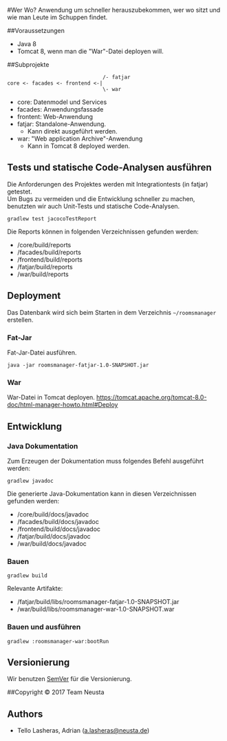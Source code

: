 #Wer Wo?
Anwendung um schneller herauszubekommen, wer wo sitzt und wie man Leute im Schuppen findet.

##Voraussetzungen
* Java 8
* Tomcat 8, wenn man die "War"-Datei deployen will.

##Subprojekte
```
                               /- fatjar
core <- facades <- frontend <-|
                               \- war
```
* core: Datenmodel und Services
* facades: Anwendungsfassade
* frontent: Web-Anwendung
* fatjar: Standalone-Anwendung. 
  * Kann direkt ausgeführt werden.
* war: "Web application Archive"-Anwendung
  * Kann in Tomcat 8 deployed werden.
  
## Tests und statische Code-Analysen ausführen
Die Anforderungen des Projektes werden mit Integrationtests (in fatjar) getestet.  
Um Bugs zu vermeiden und die Entwicklung schneller zu machen, benutzten wir auch Unit-Tests und statische Code-Analysen.

```
gradlew test jacocoTestReport
```

Die Reports können in folgenden Verzeichnissen gefunden werden:
* /core/build/reports
* /facades/build/reports
* /frontend/build/reports
* /fatjar/build/reports
* /war/build/reports


## Deployment
Das Datenbank wird sich beim Starten in dem Verzeichnis `~/roomsmanager` erstellen.
### Fat-Jar
Fat-Jar-Datei ausführen.
```
java -jar roomsmanager-fatjar-1.0-SNAPSHOT.jar
```

### War
War-Datei in Tomcat deployen.
https://tomcat.apache.org/tomcat-8.0-doc/html-manager-howto.html#Deploy

## Entwicklung
### Java Dokumentation
Zum Erzeugen der Dokumentation muss folgendes Befehl ausgeführt werden:
```
gradlew javadoc
```

Die generierte Java-Dokumentation kann in diesen Verzeichnissen gefunden werden:
* /core/build/docs/javadoc
* /facades/build/docs/javadoc
* /frontend/build/docs/javadoc
* /fatjar/build/docs/javadoc
* /war/build/docs/javadoc

### Bauen
```
gradlew build
```
Relevante Artifakte:
* /fatjar/build/libs/roomsmanager-fatjar-1.0-SNAPSHOT.jar
* /war/build/libs/roomsmanager-war-1.0-SNAPSHOT.war

### Bauen und ausführen
```
gradlew :roomsmanager-war:bootRun
```

## Versionierung
Wir benutzen [SemVer](https://semver.org/) für die Versionierung.

##Copyright
&copy; 2017 Team Neusta

## Authors
* Tello Lasheras, Adrian (a.lasheras@neusta.de)